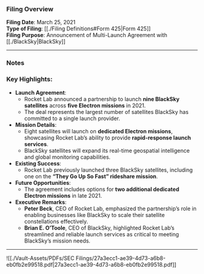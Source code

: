### Filing Overview

**Filing Date**: March 25, 2021  
**Type of Filing**: [[./Filing Definitions#Form 425|Form 425]]  
**Filing Purpose**: Announcement of Multi-Launch Agreement with [[./BlackSky|BlackSky]]

---
### Notes

### Key Highlights:
- **Launch Agreement**:
    - Rocket Lab announced a partnership to launch **nine BlackSky satellites** across **five Electron missions** in 2021.
    - The deal represents the largest number of satellites BlackSky has committed to a single launch provider.
- **Mission Details**:
    - Eight satellites will launch on **dedicated Electron missions**, showcasing Rocket Lab’s ability to provide **rapid-response launch services**.
    - BlackSky satellites will expand its real-time geospatial intelligence and global monitoring capabilities.
- **Existing Success**:
    - Rocket Lab previously launched three BlackSky satellites, including one on the **“They Go Up So Fast” rideshare mission**.
- **Future Opportunities**:
    - The agreement includes options for **two additional dedicated Electron missions** in late 2021.
- **Executive Remarks**:
    - **Peter Beck**, CEO of Rocket Lab, emphasized the partnership’s role in enabling businesses like BlackSky to scale their satellite constellations effectively.
    - **Brian E. O’Toole**, CEO of BlackSky, highlighted Rocket Lab’s streamlined and reliable launch services as critical to meeting BlackSky’s mission needs.

---

![[./Vault-Assets/PDFs/SEC Filings/27a3ecc1-ae39-4d73-a6b8-eb0fb2e99518.pdf|27a3ecc1-ae39-4d73-a6b8-eb0fb2e99518.pdf]]